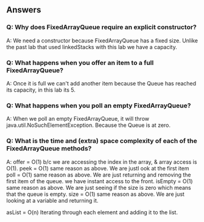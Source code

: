 ## Answers

### Q: Why does FixedArrayQueue require an explicit constructor?
A: We need a constructor because FixedArrayQueue has a fixed size. Unlike the past lab that used linkedStacks with this lab we have a capacity.

### Q: What happens when you offer an item to a full FixedArrayQueue?
A: Once it is full we can't add another item because the Queue has reached its capacity, in this lab its 5.

### Q: What happens when you poll an empty FixedArrayQueue?
A: When we poll an empty FixedArrayQueue, it will throw java.util.NoSuchElementException. Because the Queue is at zero.

### Q: What is the time and (extra) space complexity of each of the FixedArrayQueue methods?
A:
offer = O(1) b/c we are accessing the index in the array, & array access is O(1).
peek = O(1) same reason as above. We are justl ook at the first item
poll = O(1) same reason as above. We are just returning and removing the first item of the queue. we have instant access to the front.
isEmpty = O(1) same reason as above. We are just seeing if the size is zero which means that the queue is empty.
size = O(1) same reason as above. We are just looking at a variable and returning it.

asList = O(n) Iterating through each element and adding it to the list.

